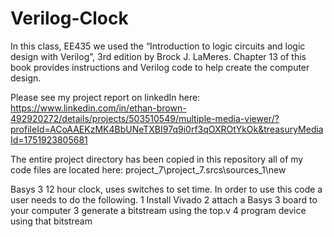 # Verilog-Clock

In this class, EE435 we used the “Introduction to logic circuits and logic design with Verilog”, 3rd edition by Brock J. LaMeres. Chapter 13 of this book provides instructions and Verilog code to help create the computer design.

Please see my project report on linkedIn here:
https://www.linkedin.com/in/ethan-brown-492920272/details/projects/503510549/multiple-media-viewer/?profileId=ACoAAEKzMK4BbUNeTXBI97q9i0rf3qOXROtYkOk&treasuryMediaId=1751923805681


The entire project directory has been copied in this repository
all of my code files are located here:
project_7\project_7.srcs\sources_1\new


Basys 3 12 hour clock, uses switches to set time.
In order to use this code a user needs to do the following.
1 Install Vivado
2 attach a Basys 3 board to your computer
3 generate a bitstream using the top.v
4 program device using that bitstream
